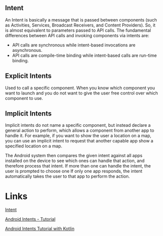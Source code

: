 ## Intent

An Intent is basically a message that is passed between components (such as Activities, Services, Broadcast Receivers, and Content Providers). So, it is almost equivalent to parameters passed to API calls. The fundamental differences between API calls and invoking components via intents are:

* API calls are synchronous while intent-based invocations are asynchronous.
* API calls are compile-time binding while intent-based calls are run-time binding.

## Explicit Intents

Used to call a specific component. When you know which component you want to launch and you do not want to give the user free control over which component to use.

## Implicit Intents

Implicit intents do not name a specific component, but instead declare a general action to perform, which allows a component from another app to handle it. For example, if you want to show the user a location on a map, you can use an implicit intent to request that another capable app show a specified location on a map.

The Android system then compares the given intent against all apps installed on the device to see which ones can handle that action, and therefore process that intent. If more than one can handle the intent, the user is prompted to choose one
If only one app responds, the intent automatically takes the user to that app to perform the action.

# Links
[Intent](https://developer.android.com/reference/android/content/Intent)

[Android Intents - Tutorial](https://www.vogella.com/tutorials/AndroidIntent/article.html)

[Android Intents Tutorial with Kotlin](https://www.raywenderlich.com/4700198-android-intents-tutorial-with-kotlin)